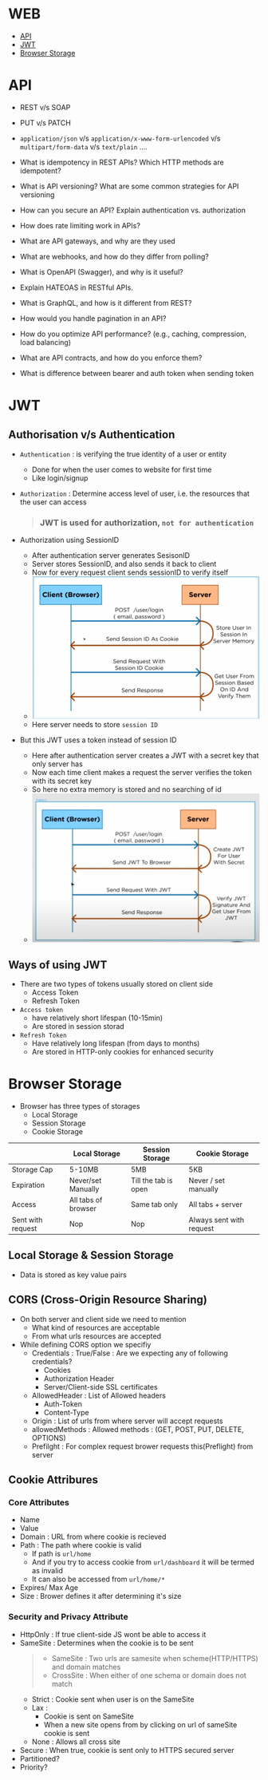 # WEB
- [API](./readme.md#api)
- [JWT](./readme.md#web)
- [Browser Storage](./readme.md#browser-storage)

# API
- REST v/s SOAP
- PUT v/s PATCH
- `application/json` v/s `application/x-www-form-urlencoded` v/s `multipart/form-data` v/s `text/plain` ....
- What is idempotency in REST APIs? Which HTTP methods are idempotent?
- What is API versioning? What are some common strategies for API versioning
- How can you secure an API? Explain authentication vs. authorization
- How does rate limiting work in APIs?
- What are API gateways, and why are they used
- What are webhooks, and how do they differ from polling?
- What is OpenAPI (Swagger), and why is it useful?
- Explain HATEOAS in RESTful APIs.
- What is GraphQL, and how is it different from REST?
- How would you handle pagination in an API?
- How do you optimize API performance? (e.g., caching, compression, load balancing)
- What are API contracts, and how do you enforce them?


- What is difference between bearer and auth token when sending token 
# JWT 
## Authorisation v/s Authentication
- `Authentication` :  is verifying the true identity of a user or entity
  - Done for when the user comes to website for first time
  - Like login/signup
- `Authorization` :  Determine access level of user, i.e. the resources that the user can access

  > ### JWT is used for authorization, `not for authentication`

- Authorization using SessionID
  - After authentication server generates SesisonID
  - Server stores SessionID, and also sends it back to client
  - Now for every request client sends sessionID to verify itself 
  - <img src="./images/image.png">
  - Here server needs to store `session ID`
- But this JWT uses a token instead of session ID
  - Here after authentication server creates a JWT with a secret key that only server has
  - Now each time client makes a request the server verifies the token with its secret key 
  - So here no extra memory is stored and no searching of id
  - <img src="./images/image-1.png">

## Ways of using JWT
- There are two types of tokens usually stored on client side
  - Access Token
  - Refresh Token
- `Access token` 
  - have relatively short lifespan (10-15min)
  - Are stored in session storad
- `Refresh Token`
  - Have relatively long lifespan (from days to months)
  - Are stored in HTTP-only cookies for enhanced security


# Browser Storage
- Browser has three types of storages   
  - Local Storage
  - Session Storage
  - Cookie Storage

|| Local Storage | Session Storage | Cookie Storage |
|-|-|-|-|
| Storage Cap | 5-10MB | 5MB | 5KB |
| Expiration | Never/set Manually | Till the tab is open | Never / set manually |
| Access | All tabs of browser | Same tab only | All tabs + server |
| Sent with request | Nop | Nop | Always sent with request |

## Local Storage & Session Storage 
- Data is stored as key value pairs

## CORS (Cross-Origin Resource Sharing)
- On both server and client side we need to mention 
  - What kind of resources are acceptable
  - From what urls resources are accepted
- While defining CORS option we specifiy 
  - Credentials : True/False : Are we expecting any of following credentials?
    - Cookies 
    - Authorization Header 
    - Server/Client-side SSL certificates 
  - AllowedHeader : List of Allowed headers
    - Auth-Token
    - Content-Type
  - Origin : List of urls from where server will accept requests
  - allowedMethods : Allowed methods : (GET, POST, PUT, DELETE, OPTIONS)
  - Prefilght : For complex request brower requests this(Preflight) from server

## Cookie Attribures
### Core Attributes
  - Name
  - Value
  - Domain : URL from where cookie is recieved
  - Path : The path where cookie is valid 
    - If path is `url/home`
    - And if you try to access cookie from `url/dashboard` it will be termed as invalid
    - It can also be accessed from `url/home/*`
  - Expires/ Max Age
  - Size : Brower defines it after determining it's size

### Security and Privacy Attribute
  - HttpOnly : If true client-side JS wont be able to access it
  - SameSite : Determines when the cookie is to be sent 
    > - SameSite : Two urls are samesite when scheme(HTTP/HTTPS) and domain matches
    > - CrossSite : When either of one schema or domain does not match
    - Strict : Cookie sent when user is on the SameSite
    - Lax : 
      - Cookie is sent on SameSite
      - When a new site opens from by clicking on url of sameSite cookie is sent
    - None : Allows all cross site 
  - Secure : When true, cookie is sent only to HTTPS secured server
  - Partitioned?
  - Priority?


